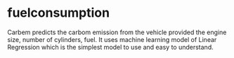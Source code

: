 # fuelconsumption

Carbem predicts the carbom emission from the vehicle provided the engine size, number of cylinders, fuel. It uses machine learning model of Linear Regression which is the simplest model to use and easy to understand. 